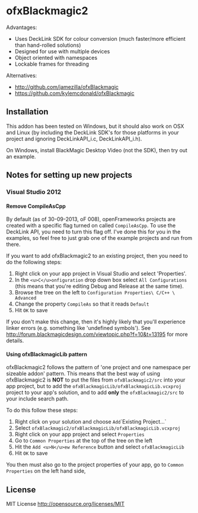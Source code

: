 ofxBlackmagic2
==============

Advantages:

* Uses DeckLink SDK for colour conversion (much faster/more efficient than hand-rolled solutions)
* Designed for use with multiple devices
* Object oriented with namespaces
* Lockable frames for threading

Alternatives:

* http://github.com/jamezilla/ofxBlackmagic 
* https://github.com/kylemcdonald/ofxBlackmagic

Installation
------------

This addon has been tested on Windows, but it should also work on OSX and Linux (by including the DeckLink SDK's for those platforms in your project and ignoring DeckLinkAPI_i.c, DeckLinkAPI_i.h).

On Windows, install BlackMagic Desktop Video (not the SDK), then try out an example.

## Notes for setting up new projects

### Visual Studio 2012

#### Remove CompileAsCpp

By default (as of 30-09-2013, oF 008), openFrameworks projects are created with a specific flag turned on called `CompileAsCpp`. To use the DeckLink API, you need to turn this flag off. I've done this for you in the examples, so feel free to just grab one of the example projects and run from there.

If you want to add ofxBlackmagic2 to an existing project, then you need to do the following steps:

1. Right click on your app project in Visual Studio and select 'Properties'.
2. In the `<u>C</u>onfiguration` drop down box select `All Configurations` (this means that you're editing Debug and Release at the same time).
3. Browse the tree on the left to `Configuration Properties\ C/C++ \ Advanced`
4. Change the property `CompileAs` so that it reads `Default`
5. Hit `OK` to save

If you don't make this change, then it's highly likely that you'll experience linker errors (e.g. something like 'undefined symbols'). See http://forum.blackmagicdesign.com/viewtopic.php?f=10&t=13195 for more details.

#### Using ofxBlackmagicLib pattern

ofxBlackmagic2 follows the pattern of 'one project and one namespace per sizeable addon' pattern. This means that the best way of using ofxBlackmagic2 is __NOT__ to put the files from  `ofxBlackmagic2/src` into your app project, but to add the `ofxBlackmagicLib/ofxBlackmagicLib.vcxproj` project to your app's solution, and to add __only__ the `ofxBlackmagic2/src` to your include search path.

To do this follow these steps:

1. Right click on your solution and choose `Add`\`Existing Project...`
2. Select `ofxBlackmagic2/ofxBlackmagicLib/ofxBlackmagicLib.vcxproj`
3. Right click on your app project and select `Properties`
4. Go to `Common Properties` at the top of the tree on the left
5. Hit the `Add <u>N</u>ew Reference` button and select `ofxBlackmagicLib`
6. Hit `OK` to save

You then must also go to the project properties of your app, go to `Common Properties` on the left hand side, 


License
-------

MIT License
http://opensource.org/licenses/MIT
